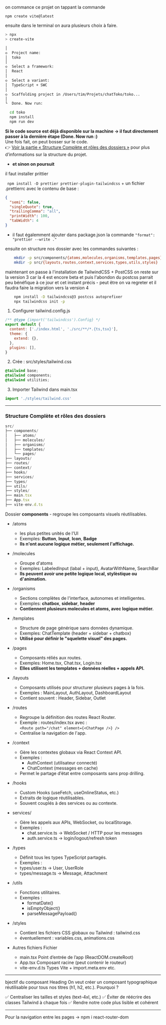 on commance ce projet on tappant la commande 

`npm create vite@latest`

ensuite dans le terminal on aura plusieurs choix à faire.

```bash
> npx
> create-vite

│
◇  Project name:
│  toko
│
◇  Select a framework:
│  React
│
◇  Select a variant:
│  TypeScript + SWC
│
◇  Scaffolding project in /Users/tim/Projets/chatToko/toko...
│
└  Done. Now run:

  cd toko
  npm install
  npm run dev
```
**Si le code source est déjà disponible sur la machine → il faut directement passer à la dernière étape (Done. Now run :)**  
Une fois fait, on peut bosser sur le code.  
👉 [Voir la partie « Structure Complète et rôles des dossiers »](#structure-complète-et-rôles-des-dossiers) pour plus d’informations sur la structure du projet.


- **et sinon on poursuit**

il faut installer prittier 

` npm install -D prettier prettier-plugin-tailwindcss` + un fichier .prettierrc avec le contenu de base :

```json
{
  "semi": false,
  "singleQuote": true,
  "trailingComma": "all",
  "printWidth": 100,
  "tabWidth": 4
}
```
- il faut égalemment ajouter dans package.json la commande `"format": "prettier --write ."`

ensuite on structure nos dossier avec les commandes suivantes : 

```bash
    mkdir -p src/components/{atoms,molecules,organisms,templates,pages}
    mkdir -p src/{layouts,routes,context,services,types,utils,styles}
```

maintenant on passe à l'installation de TailwindCSS + PostCSS 
on reste sur la version 3 car la 4 est encore beta et puis l'abondon du postcss parrait peu bénéfique à ce jour et cet instant précis - peut être on va regreter et il faudra faire la migration vers la version 4
```bash 
    npm install -D tailwindcss@3 postcss autoprefixer
    npx tailwindcss init -p
```

1. Configurer tailwind.config.js
```js
/** @type {import('tailwindcss').Config} */
export default {
  content: ['./index.html', './src/**/*.{ts,tsx}'],
  theme: {
    extend: {},
  },
  plugins: [],
}
```

2. Crée : src/styles/tailwind.css
```css
@tailwind base;
@tailwind components;
@tailwind utilities;
```

3. Importer Tailwind dans main.tsx
```ts
import './styles/tailwind.css'
```
------
### Structure Complète et rôles des dossiers

```js
src/
├── components/
│   ├── atoms/
│   ├── molecules/
│   ├── organisms/
│   ├── templates/
│   └── pages/
├── layouts/
├── routes/
├── context/
├── hooks/
├── services/
├── types/
├── utils/
├── styles/
├── main.tsx
├── App.tsx
├── vite-env.d.ts
```

Dossier **components** - regroupe les composants visuels réutilisables.

- /atoms 
    - les plus petites unités de l'UI
    - Exemples: **Button**, **Input**, **Icon**, **Badge**
    - **Ils n'ont aucune logique métier, seulement l'affichage.**

- /molecules
    - Groupe d'atoms
    - Exemples: LabeledInput (labal + input), AvatarWithName, SearchBar
    - **Ils peuvent avoir une petite logique local, stylèstique ou d'animation.**

- /organisms
    - Sections complètes de l'interface, autonomes et intelligentes.
    - Exemples: **chatbox**, **sidebar**, **header**
    - **Contiennent plusieurs molecules et atoms, avec logique métier.**

- /templates
    - Structure de page générique sans données dynamique.
    - Exemples: ChatTemplate (header + sidebar + chatbox)
    - **Utilisé pour définir le "squelette visuel" des pages.**

- /pages
    - Composants réliés aux routes.
    - Exemples: Home.tsx, Chat.tsx, Login.tsx
    - **Elles utilisent les templates + données réelles + appels API.**

- /layouts
    - Composants utilisés pour structurer plusieurs pages à la fois.
    - Exemples : MainLayout, AuthLayout, DashboardLayout
    - Contient souvent : Header, Sidebar, Outlet

- /routes 
    - Regroupe la définition des routes React Router.
    - Exemple : routes/index.tsx avec :<br>
                `<Route path="/chat" element={<ChatPage />} />`
    - Centralise la navigation de l'app.  

- /context
    - Gère les contextes globaux via React Context API.
    - Exemples :
        - AuthContext (utilisateur connecté)
        - ChatContext (messages en cache)
    - Permet le partage d’état entre composants sans prop drilling.

- /hooks
    - Custom Hooks (useFetch, useOnlineStatus, etc.)
    - Extraits de logique réutilisables.
    - Souvent couplés à des services ou au contexte.

- services/
    - Gère les appels aux APIs, WebSocket, ou localStorage.
    - Exemples :
        - chat.service.ts → WebSocket / HTTP pour les messages
        - auth.service.ts → login/logout/refresh token

- /types
    - Définit tous les types TypeScript partagés.
    - Exemples :
    - types/user.ts → User, UserRole
    - types/message.ts → Message, Attachment

- /utils
    - Fonctions utilitaires.
    - Exemples :
        - formatDate()
        - isEmptyObject()
        - parseMessagePayload()

- /styles
    - Contient les fichiers CSS globaux ou Tailwind : tailwind.css
    - éventuellement : variables.css, animations.css

- Autres fichiers Fichier	
    - main.tsx Point d’entrée de l’app (ReactDOM.createRoot)
    - App.tsx Composant racine (peut contenir le routeur)
    - vite-env.d.ts	Types Vite + import.meta.env etc.

-----
bjectif du composant Heading
On veut créer un composant typographique réutilisable pour tous nos titres (h1, h2, etc.).
Pourquoi ?

✅ Centraliser les tailles et styles (text-4xl, etc.)
✅ Éviter de réécrire des classes Tailwind à chaque fois
✅ Rendre notre code plus lisible et cohérent

----- 






Pour la navigation entre les pages -> npm i react-router-dom